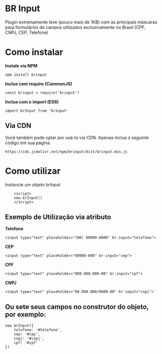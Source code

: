 
# BR Input

Plugin extremamente leve (pouco mais de 1KB) com as principais máscaras para formulários de campos utilizados exclusivamente no Brasil (CPF, CNPJ, CEP, Telefone)

# Como instalar

**Instale via NPM**

    npm install brinput

**Inclue com require (CommonJS)**

    const brinput = require('brinput')

**Inclua com o import (ES6)**

    import brInput from 'brinput'

## Via CDN

Você também pode optar por usá-lo via CDN. Apenas inclua o seguinte código em sua página.

    https://cdn.jsdelivr.net/npm/brinput/dist/brinput.min.js


# Como utilizar

Instancie um objeto brInput

        <script>
        new brInput()
        </script>

## Exemplo de Utilização via atributo

**Telefone**

    <input type="text" placeholder="(00) 00000-0000" br-input="telefone">
**CEP**

    <input type="text" placeholder="00000-000" br-input="cep">
**CPF**

    <input type="text" placeholder="000.000.000-00" br-input="cpf">
**CNPJ**

    <input type="text" placeholder="00.000.000/0000-00" br-input="cnpj">`


## Ou sete seus campos no construtor do objeto, por exemplo:

    new brInput({
        telefone: '#telefone',
        cep: '#cep',
        cnpj: '#cnpj',
        cpf: '#cpf'
    })

